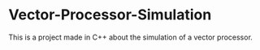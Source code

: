 # Vector-Processor-Simulation
This is a project made in C++ about the simulation of a vector processor.
